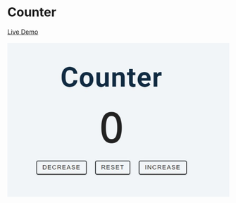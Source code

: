# Counter
<a href="https://akki4feb95.github.io/Counter/">Live Demo</a>
<br>
<br>
<img src="Counter.jpg" alt="Demo">
